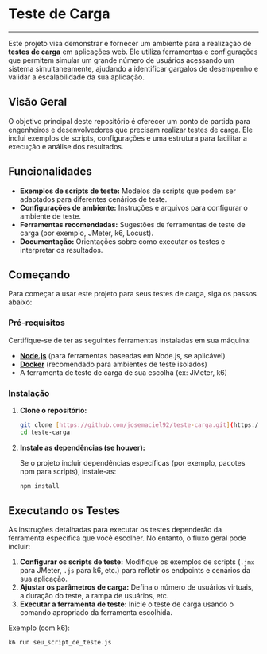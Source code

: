 # Teste de Carga

---

Este projeto visa demonstrar e fornecer um ambiente para a realização de **testes de carga** em aplicações web. Ele utiliza ferramentas e configurações que permitem simular um grande número de usuários acessando um sistema simultaneamente, ajudando a identificar gargalos de desempenho e validar a escalabilidade da sua aplicação.

## Visão Geral

O objetivo principal deste repositório é oferecer um ponto de partida para engenheiros e desenvolvedores que precisam realizar testes de carga. Ele inclui exemplos de scripts, configurações e uma estrutura para facilitar a execução e análise dos resultados.

## Funcionalidades

* **Exemplos de scripts de teste:** Modelos de scripts que podem ser adaptados para diferentes cenários de teste.
* **Configurações de ambiente:** Instruções e arquivos para configurar o ambiente de teste.
* **Ferramentas recomendadas:** Sugestões de ferramentas de teste de carga (por exemplo, JMeter, k6, Locust).
* **Documentação:** Orientações sobre como executar os testes e interpretar os resultados.

## Começando

Para começar a usar este projeto para seus testes de carga, siga os passos abaixo:

### Pré-requisitos

Certifique-se de ter as seguintes ferramentas instaladas em sua máquina:

* [**Node.js**](https://nodejs.org/en/download/) (para ferramentas baseadas em Node.js, se aplicável)
* [**Docker**](https://docs.docker.com/get-docker/) (recomendado para ambientes de teste isolados)
* A ferramenta de teste de carga de sua escolha (ex: JMeter, k6)

### Instalação

1.  **Clone o repositório:**

    ```bash
    git clone [https://github.com/josemaciel92/teste-carga.git](https://github.com/josemaciel92/teste-carga.git)
    cd teste-carga
    ```

2.  **Instale as dependências (se houver):**

    Se o projeto incluir dependências específicas (por exemplo, pacotes npm para scripts), instale-as:

    ```bash
    npm install
    ```

## Executando os Testes

As instruções detalhadas para executar os testes dependerão da ferramenta específica que você escolher. No entanto, o fluxo geral pode incluir:

1.  **Configurar os scripts de teste:** Modifique os exemplos de scripts (`.jmx` para JMeter, `.js` para k6, etc.) para refletir os endpoints e cenários da sua aplicação.
2.  **Ajustar os parâmetros de carga:** Defina o número de usuários virtuais, a duração do teste, a rampa de usuários, etc.
3.  **Executar a ferramenta de teste:** Inicie o teste de carga usando o comando apropriado da ferramenta escolhida.

Exemplo (com k6):

```bash
k6 run seu_script_de_teste.js
